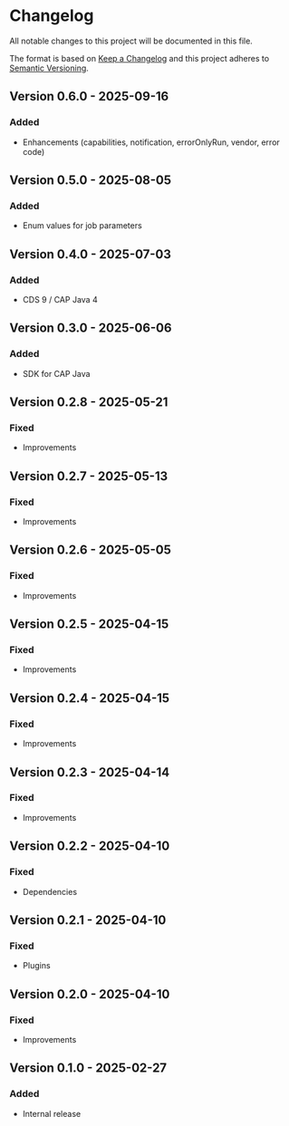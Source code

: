 # Changelog

All notable changes to this project will be documented in this file.

The format is based on [Keep a Changelog](http://keepachangelog.com/en/1.0.0/)
and this project adheres to [Semantic Versioning](http://semver.org/spec/v2.0.0.html).

## Version 0.6.0 - 2025-09-16

### Added

- Enhancements (capabilities, notification, errorOnlyRun, vendor, error code)

## Version 0.5.0 - 2025-08-05

### Added

- Enum values for job parameters

## Version 0.4.0 - 2025-07-03

### Added

- CDS 9 / CAP Java 4

## Version 0.3.0 - 2025-06-06

### Added

- SDK for CAP Java

## Version 0.2.8 - 2025-05-21

### Fixed

- Improvements

## Version 0.2.7 - 2025-05-13

### Fixed

- Improvements

## Version 0.2.6 - 2025-05-05

### Fixed

- Improvements

## Version 0.2.5 - 2025-04-15

### Fixed

- Improvements

## Version 0.2.4 - 2025-04-15

### Fixed

- Improvements

## Version 0.2.3 - 2025-04-14

### Fixed

- Improvements

## Version 0.2.2 - 2025-04-10

### Fixed

- Dependencies

## Version 0.2.1 - 2025-04-10

### Fixed

- Plugins

## Version 0.2.0 - 2025-04-10

### Fixed

- Improvements

## Version 0.1.0 - 2025-02-27

### Added

- Internal release

